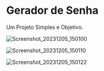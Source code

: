 # Gerador de Senha


Um Projeto Simples e Objetivo.


![Screenshot_20231205_150100](https://github.com/PryMachado/GeradordeSenha/assets/124249045/aeff0398-1479-4d89-b897-01e8fe1e54de)

![Screenshot_20231205_150110](https://github.com/PryMachado/GeradordeSenha/assets/124249045/2c99fed6-a287-457c-a32e-b243d14444df)

![Screenshot_20231205_150122](https://github.com/PryMachado/GeradordeSenha/assets/124249045/a11cdbe7-2051-46e9-9c8c-ac9e30deeee5)
